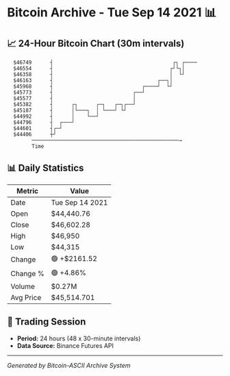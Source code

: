 # Bitcoin Archive - Tue Sep 14 2021 📊

## 📈 24-Hour Bitcoin Chart (30m intervals)

```
  $46749      ┤                                       ┌┐ ┌──── 
  $46554      ┤                                      ┌┘└┐│     
  $46358      ┤                                      │  └┘     
  $46163      ┤                                  ┌──┐│         
  $45968      ┤                             ┌────┘  └┘         
  $45773      ┤                          ┌──┘                  
  $45577      ┤                          │                     
  $45382      ┤      ┌┐      ┌─┐   ┌─┐┌──┘                     
  $45187      ┤      │└───┐  │ └───┘ └┘                        
  $44992      ┤      │    └──┘                                 
  $44796      ┤  ┌───┘                                         
  $44601      ┤┌─┘                                             
  $44406      ┼┘                                               
        ────────────────────────────────────────────────→
        Time
```

## 📊 Daily Statistics

| Metric | Value |
|--------|-------|
| Date | Tue Sep 14 2021 |
| Open | $44,440.76 |
| Close | $46,602.28 |
| High | $46,950 |
| Low | $44,315 |
| Change | 🟢 +$2161.52 |
| Change % | 🟢 +4.86% |
| Volume | $0.27M |
| Avg Price | $45,514.701 |

## 📅 Trading Session

- **Period:** 24 hours (48 x 30-minute intervals)
- **Data Source:** Binance Futures API

---
*Generated by Bitcoin-ASCII Archive System*
